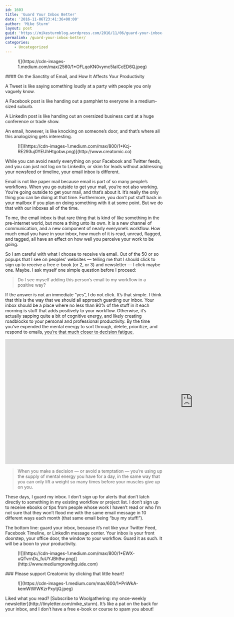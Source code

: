 ```yaml
---
id: 1603
title: 'Guard Your Inbox Better'
date: '2016-11-06T23:41:36+00:00'
author: 'Mike Sturm'
layout: post
guid: 'https://mikesturmblog.wordpress.com/2016/11/06/guard-your-inbox-better/'
permalink: /guard-your-inbox-better/
categories:
    - Uncategorized
---
```


<figure>![](https://cdn-images-1.medium.com/max/2560/1*OFLqoKN0vymc5IaICcED6Q.jpeg)</figure>#### On the Sanctity of Email, and How It Affects Your Productivity

A Tweet is like saying something loudly at a party with people you only vaguely know.

A Facebook post is like handing out a pamphlet to everyone in a medium-sized suburb.

A LinkedIn post is like handing out an oversized business card at a huge conference or trade show.

An email, however, is like knocking on someone’s door, and that’s where all this analogizing gets interesting.

<figure>[![](https://cdn-images-1.medium.com/max/800/1*Kcj-RE293uj0YEUhHtgobw.png)](http://www.creatomic.co)</figure>While you can avoid nearly everything on your Facebook and Twitter feeds, and you can just not log on to LinkedIn, or skim for leads without addressing your newsfeed or timeline, your email inbox is different.

Email is not like paper mail because email is part of so many people’s workflows. When you go outside to get your mail, you’re not also working. You’re going outside to get your mail, and that’s about it. It’s really the only thing you can be doing at that time. Furthermore, you don’t put stuff back in your mailbox if you plan on doing something with it at some point. But we do that with our inboxes all of the time.

To me, the email inbox is that rare thing that is kind of like something in the pre-internet world, but more a thing unto its own. It is a new channel of communication, and a new component of nearly everyone’s workflow. How much email you have in your inbox, how much of it is read, unread, flagged, and tagged, all have an effect on how well you perceive your work to be going.

So I am careful with what I choose to receive via email. Out of the 50 or so popups that I see on peoples’ websites — telling me that I should click to sign up to receive a free e-book (or 2, or 3) and newsletter — I click maybe one. Maybe. I ask myself one simple question before I proceed:

> Do I see myself adding this person’s email to my workflow in a positive way?

If the answer is not an immediate “yes”, I do not click. It’s that simple. I think that this is the way that we should all approach guarding our inbox. Your inbox should be a place where no less than 90% of the stuff in it each morning is stuff that adds positively to your workflow. Otherwise, it’s actually sapping quite a bit of cognitive energy, and likely creating roadblocks to your personal and professional productivity. By the time you’ve expended the mental energy to sort through, delete, prioritize, and respond to emails, [you’re that much closer to decision fatigue.](http://www.businessinsider.com/decision-fatigue-and-productive-mornings-2015-4)

<iframe frameborder="no" height="400" loading="lazy" scrolling="no" src="https://w.soundcloud.com/player/?visual=true&url=https%3A%2F%2Fapi.soundcloud.com%2Ftracks%2F290777239&show_artwork=true&maxheight=1000&maxwidth=1200" title="Fuck the gatekeepers by Jon Westenberg" width="1200"></iframe>

> When you make a decision — or avoid a temptation — you’re using up the supply of mental energy you have for a day, in the same way that you can only lift a weight so many times before your muscles give up on you.

These days, I guard my inbox. I don’t sign up for alerts that don’t latch directly to something in my existing workflow or project list. I don’t sign up to receive ebooks or tips from people whose work I haven’t read or who I’m not sure that they won’t flood me with the same email message in 10 different ways each month (that same email being “buy my stuff!”).

The bottom line: guard your inbox, because it’s not like your Twitter Feed, Facebook Timeline, or LinkedIn message center. Your inbox is your front doorstep, your office door, the window to your workflow. Guard it as such. It will be a boon to your productivity.

<figure>[![](https://cdn-images-1.medium.com/max/800/1*EWX-uQTvrnDs_fuUYJBh9w.png)](http://www.mediumgrowthguide.com)</figure>### Please support Creatomic by clicking that little heart!

<figure>![](https://cdn-images-1.medium.com/max/600/1*PnWkA-kemWtWWKzrPxytjQ.jpeg)</figure>Liked what you read? [Subscribe to Woolgathering: my once-weekly newsletter](http://tinyletter.com/mike_sturm). It’s like a pat on the back for your inbox, and I don’t have a free e-book or course to spam you about!